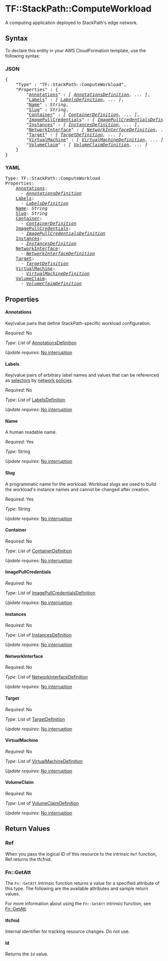 # TF::StackPath::ComputeWorkload

A computing application deployed to StackPath's edge network.

## Syntax

To declare this entity in your AWS CloudFormation template, use the following syntax:

### JSON

<pre>
{
    "Type" : "TF::StackPath::ComputeWorkload",
    "Properties" : {
        "<a href="#annotations" title="Annotations">Annotations</a>" : <i>[ <a href="annotationsdefinition.md">AnnotationsDefinition</a>, ... ]</i>,
        "<a href="#labels" title="Labels">Labels</a>" : <i>[ <a href="labelsdefinition.md">LabelsDefinition</a>, ... ]</i>,
        "<a href="#name" title="Name">Name</a>" : <i>String</i>,
        "<a href="#slug" title="Slug">Slug</a>" : <i>String</i>,
        "<a href="#container" title="Container">Container</a>" : <i>[ <a href="containerdefinition.md">ContainerDefinition</a>, ... ]</i>,
        "<a href="#imagepullcredentials" title="ImagePullCredentials">ImagePullCredentials</a>" : <i>[ <a href="imagepullcredentialsdefinition.md">ImagePullCredentialsDefinition</a>, ... ]</i>,
        "<a href="#instances" title="Instances">Instances</a>" : <i>[ <a href="instancesdefinition.md">InstancesDefinition</a>, ... ]</i>,
        "<a href="#networkinterface" title="NetworkInterface">NetworkInterface</a>" : <i>[ <a href="networkinterfacedefinition.md">NetworkInterfaceDefinition</a>, ... ]</i>,
        "<a href="#target" title="Target">Target</a>" : <i>[ <a href="targetdefinition.md">TargetDefinition</a>, ... ]</i>,
        "<a href="#virtualmachine" title="VirtualMachine">VirtualMachine</a>" : <i>[ <a href="virtualmachinedefinition.md">VirtualMachineDefinition</a>, ... ]</i>,
        "<a href="#volumeclaim" title="VolumeClaim">VolumeClaim</a>" : <i>[ <a href="volumeclaimdefinition.md">VolumeClaimDefinition</a>, ... ]</i>
    }
}
</pre>

### YAML

<pre>
Type: TF::StackPath::ComputeWorkload
Properties:
    <a href="#annotations" title="Annotations">Annotations</a>: <i>
      - <a href="annotationsdefinition.md">AnnotationsDefinition</a></i>
    <a href="#labels" title="Labels">Labels</a>: <i>
      - <a href="labelsdefinition.md">LabelsDefinition</a></i>
    <a href="#name" title="Name">Name</a>: <i>String</i>
    <a href="#slug" title="Slug">Slug</a>: <i>String</i>
    <a href="#container" title="Container">Container</a>: <i>
      - <a href="containerdefinition.md">ContainerDefinition</a></i>
    <a href="#imagepullcredentials" title="ImagePullCredentials">ImagePullCredentials</a>: <i>
      - <a href="imagepullcredentialsdefinition.md">ImagePullCredentialsDefinition</a></i>
    <a href="#instances" title="Instances">Instances</a>: <i>
      - <a href="instancesdefinition.md">InstancesDefinition</a></i>
    <a href="#networkinterface" title="NetworkInterface">NetworkInterface</a>: <i>
      - <a href="networkinterfacedefinition.md">NetworkInterfaceDefinition</a></i>
    <a href="#target" title="Target">Target</a>: <i>
      - <a href="targetdefinition.md">TargetDefinition</a></i>
    <a href="#virtualmachine" title="VirtualMachine">VirtualMachine</a>: <i>
      - <a href="virtualmachinedefinition.md">VirtualMachineDefinition</a></i>
    <a href="#volumeclaim" title="VolumeClaim">VolumeClaim</a>: <i>
      - <a href="volumeclaimdefinition.md">VolumeClaimDefinition</a></i>
</pre>

## Properties

#### Annotations

Key/value pairs that define StackPath-specific workload configuration.

_Required_: No

_Type_: List of <a href="annotationsdefinition.md">AnnotationsDefinition</a>

_Update requires_: [No interruption](https://docs.aws.amazon.com/AWSCloudFormation/latest/UserGuide/using-cfn-updating-stacks-update-behaviors.html#update-no-interrupt)

#### Labels

Key/value pairs of arbitrary label names and values that can be referenced as [selectors](#selectors) by [network policies](/docs/providers/stackpath/r/compute_network_policy.html).

_Required_: No

_Type_: List of <a href="labelsdefinition.md">LabelsDefinition</a>

_Update requires_: [No interruption](https://docs.aws.amazon.com/AWSCloudFormation/latest/UserGuide/using-cfn-updating-stacks-update-behaviors.html#update-no-interrupt)

#### Name

A human readable name.

_Required_: Yes

_Type_: String

_Update requires_: [No interruption](https://docs.aws.amazon.com/AWSCloudFormation/latest/UserGuide/using-cfn-updating-stacks-update-behaviors.html#update-no-interrupt)

#### Slug

A programmatic name for the workload. Workload slugs are used to build the workload's instance names and cannot be changed after creation.

_Required_: Yes

_Type_: String

_Update requires_: [No interruption](https://docs.aws.amazon.com/AWSCloudFormation/latest/UserGuide/using-cfn-updating-stacks-update-behaviors.html#update-no-interrupt)

#### Container

_Required_: No

_Type_: List of <a href="containerdefinition.md">ContainerDefinition</a>

_Update requires_: [No interruption](https://docs.aws.amazon.com/AWSCloudFormation/latest/UserGuide/using-cfn-updating-stacks-update-behaviors.html#update-no-interrupt)

#### ImagePullCredentials

_Required_: No

_Type_: List of <a href="imagepullcredentialsdefinition.md">ImagePullCredentialsDefinition</a>

_Update requires_: [No interruption](https://docs.aws.amazon.com/AWSCloudFormation/latest/UserGuide/using-cfn-updating-stacks-update-behaviors.html#update-no-interrupt)

#### Instances

_Required_: No

_Type_: List of <a href="instancesdefinition.md">InstancesDefinition</a>

_Update requires_: [No interruption](https://docs.aws.amazon.com/AWSCloudFormation/latest/UserGuide/using-cfn-updating-stacks-update-behaviors.html#update-no-interrupt)

#### NetworkInterface

_Required_: No

_Type_: List of <a href="networkinterfacedefinition.md">NetworkInterfaceDefinition</a>

_Update requires_: [No interruption](https://docs.aws.amazon.com/AWSCloudFormation/latest/UserGuide/using-cfn-updating-stacks-update-behaviors.html#update-no-interrupt)

#### Target

_Required_: No

_Type_: List of <a href="targetdefinition.md">TargetDefinition</a>

_Update requires_: [No interruption](https://docs.aws.amazon.com/AWSCloudFormation/latest/UserGuide/using-cfn-updating-stacks-update-behaviors.html#update-no-interrupt)

#### VirtualMachine

_Required_: No

_Type_: List of <a href="virtualmachinedefinition.md">VirtualMachineDefinition</a>

_Update requires_: [No interruption](https://docs.aws.amazon.com/AWSCloudFormation/latest/UserGuide/using-cfn-updating-stacks-update-behaviors.html#update-no-interrupt)

#### VolumeClaim

_Required_: No

_Type_: List of <a href="volumeclaimdefinition.md">VolumeClaimDefinition</a>

_Update requires_: [No interruption](https://docs.aws.amazon.com/AWSCloudFormation/latest/UserGuide/using-cfn-updating-stacks-update-behaviors.html#update-no-interrupt)

## Return Values

### Ref

When you pass the logical ID of this resource to the intrinsic `Ref` function, Ref returns the tfcfnid.

### Fn::GetAtt

The `Fn::GetAtt` intrinsic function returns a value for a specified attribute of this type. The following are the available attributes and sample return values.

For more information about using the `Fn::GetAtt` intrinsic function, see [Fn::GetAtt](https://docs.aws.amazon.com/AWSCloudFormation/latest/UserGuide/intrinsic-function-reference-getatt.html).

#### tfcfnid

Internal identifier for tracking resource changes. Do not use.

#### Id

Returns the <code>Id</code> value.


